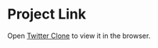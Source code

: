 # Project Link

Open [Twitter Clone](https://twitter-clone-d74fd.web.app) to view it in the browser.


